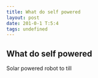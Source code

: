 ```yaml
---
title: What do self powered
layout: post
date: 201-0-1 T:5:4
tags: undefined
---
```

## What do self powered

Solar powered robot to till

